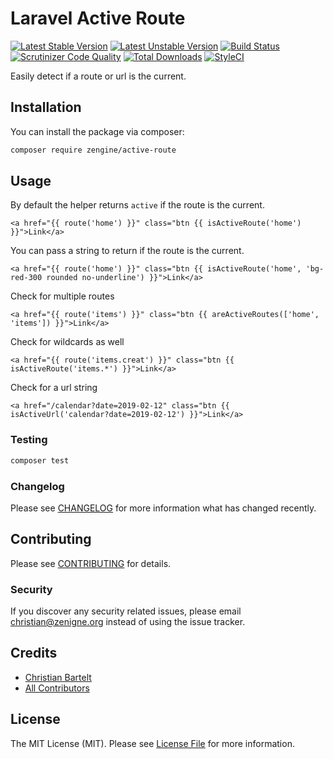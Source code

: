 # Laravel Active Route

[![Latest Stable Version](https://poser.pugx.org/zengine/active-route/v/stable)](https://packagist.org/packages/zengine/active-route)
[![Latest Unstable Version](https://poser.pugx.org/zengine/active-route/v/unstable)](https://packagist.org/packages/zengine/active-route)
[![Build Status](https://travis-ci.org/zengineOrg/active-route.svg?branch=master)](https://travis-ci.org/zengineOrg/active-route)
[![Scrutinizer Code Quality](https://scrutinizer-ci.com/g/zengineOrg/active-route/badges/quality-score.png?b=master)](https://scrutinizer-ci.com/g/zengineOrg/active-route/?branch=master)
[![Total Downloads](https://poser.pugx.org/zengine/active-route/downloads)](https://packagist.org/packages/zengine/active-route)
[![StyleCI](https://github.styleci.io/repos/178827070/shield?branch=master)](https://github.styleci.io/repos/178827070)

Easily detect if a route or url is the current.

## Installation

You can install the package via composer:

```bash
composer require zengine/active-route
```

## Usage

By default the helper returns ``active`` if the route is the current. 
```
<a href="{{ route('home') }}" class="btn {{ isActiveRoute('home') }}">Link</a>
```

You can pass a string to return if the route is the current.
```
<a href="{{ route('home') }}" class="btn {{ isActiveRoute('home', 'bg-red-300 rounded no-underline') }}">Link</a>
```

Check for multiple routes
```
<a href="{{ route('items') }}" class="btn {{ areActiveRoutes(['home', 'items']) }}">Link</a>
```

Check for wildcards as well
```
<a href="{{ route('items.creat') }}" class="btn {{ isActiveRoute('items.*') }}">Link</a>
```

Check for a url string
```
<a href="/calendar?date=2019-02-12" class="btn {{ isActiveUrl('calendar?date=2019-02-12') }}">Link</a>
```

### Testing

``` bash
composer test
```

### Changelog

Please see [CHANGELOG](CHANGELOG.md) for more information what has changed recently.

## Contributing

Please see [CONTRIBUTING](CONTRIBUTING.md) for details.

### Security

If you discover any security related issues, please email christian@zenigne.org instead of using the issue tracker.

## Credits

- [Christian Bartelt](https://github.com/zengineOrg)
- [All Contributors](../../contributors)

## License

The MIT License (MIT). Please see [License File](LICENSE.md) for more information.

